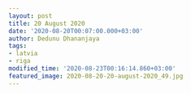 ```yaml
---
layout: post
title: 20 August 2020
date: '2020-08-20T00:07:00.000+03:00'
author: Dedunu Dhananjaya
tags:
- latvia
- riga
modified_time: '2020-08-23T00:16:14.860+03:00'
featured_image: 2020-08-20-20-august-2020_49.jpg
---
```

